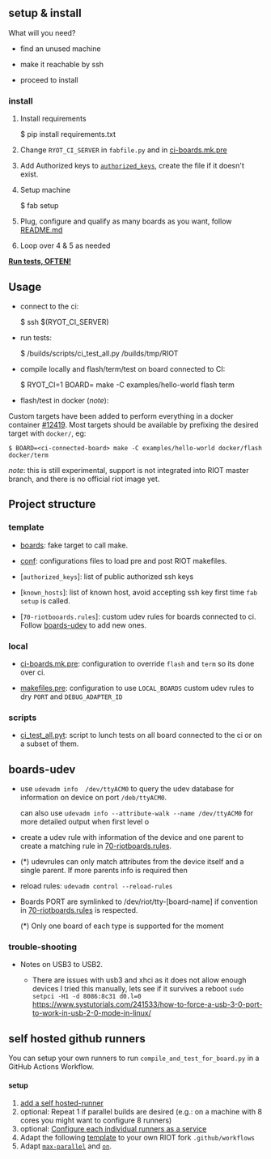 ## setup & install

What will you need?

- find an unused machine

- make it reachable by ssh

- proceed to install

### install

1. Install requirements

    $ pip install requirements.txt

1. Change `RYOT_CI_SERVER` in `fabfile.py` and in [ci-boards.mk.pre](local/ci-boards.mk.pre)

1. Add Authorized keys to [`authorized_keys`](template/authorized_keys),
   create the file if it doesn't exist.

1. Setup machine

    $ fab setup

1. Plug, configure and qualify as many boards as you want, follow [README.md](template/README.md)

1. Loop over 4 & 5 as needed

[**Run tests, OFTEN!**](scripts/README.md)

## Usage

- connect to the ci:

    $ ssh $(RYOT_CI_SERVER)

- run tests:

    $ /builds/scripts/ci_test_all.py /builds/tmp/RIOT

- compile locally and flash/term/test on board connected to CI:

    $ RYOT_CI=1 BOARD=<ci-connected-board> make -C examples/hello-world flash term

- flash/test in docker (_note_):

Custom targets have been added to perform everything in a docker container
[#12419](https://github.com/RIOT-OS/RIOT/pull/12419). Most targets should be
available by prefixing the desired target with `docker/`, eg:

    $ BOARD=<ci-connected-board> make -C examples/hello-world docker/flash docker/term

_note_: this is still experimental, support is not integrated into RIOT master
branch, and there is no official riot image yet.

## Project structure

### template

- [boards](template/boards): fake target to call make.

- [conf](template/conf): configurations files to load pre and post RIOT makefiles.

- [`authorized_keys`]: list of public authorized ssh keys

- [`known_hosts`]: list of known host, avoid accepting ssh key first time `fab setup`
  is called.

- [`70-riotbooards.rules`]: custom udev rules for boards connected to ci. Follow
  [boards-udev] to add new ones.

### local

- [ci-boards.mk.pre](local/ci-boards.mk.pre): configuration to override `flash`
  and `term` so its done over ci.

- [makefiles.pre](local/makefiles.pre): configuration to use `LOCAL_BOARDS`
   custom udev rules to dry `PORT` and `DEBUG_ADAPTER_ID`

### scripts

- [ci_test_all.pyt](scripts/ci_test_all.pyt): script to lunch tests on all board
   connected to the ci or on a subset of them.

## boards-udev
[boards-udev]: #boards-udev

- use `udevadm info  /dev/ttyACM0` to query the udev database for information on 
  device on port `/deb/ttyACM0`.

  can also use `udevadm info --attribute-walk --name /dev/ttyACM0` for more detailed
  output when first level o 

- create a udev rule with information of the device and one parent to create a
  matching rule in [70-riotboards.rules](template/70-riotboards.rules).

- (*) udevrules can only match attributes from the device itself and a single parent.
  If more parents info is required then 

- reload rules: `udevadm control --reload-rules`

- Boards PORT are symlinked to /dev/riot/tty-[board-name] if convention in [70-riotboards.rules](template/70-riotboards.rules) is respected.

  (*) Only one board of each type is supported for the moment

### trouble-shooting

- Notes on USB3 to USB2.

    - There are issues with usb3 and xhci as it does not allow enough devices
      I tried this manually, lets see if it survives a reboot
      `sudo setpci -H1 -d 8086:8c31 d0.l=0`
      https://www.systutorials.com/241533/how-to-force-a-usb-3-0-port-to-work-in-usb-2-0-mode-in-linux/


## self hosted github runners

You can setup your own runners to run `compile_and_test_for_board.py` in a
GitHub Actions Workflow.

#### setup

1. [add a self hosted-runner](https://docs.github.com/en/actions/hosting-your-own-runners/adding-self-hosted-runners)
1. optional: Repeat 1 if parallel builds are desired (e.g.: on a machine with 8 cores you
   might want to configure 8 runners)
1. optional: [Configure each individual runners as a service](https://docs.github.com/en/actions/hosting-your-own-runners/configuring-the-self-hosted-runner-application-as-a-service)
1. Adapt the following [template](template/riot_ryot.yml) to your own RIOT fork `.github/workflows`
1. Adapt [`max-parallel`](https://docs.github.com/en/actions/reference/workflow-syntax-for-github-actions#jobsjob_idstrategymax-parallel)
and [`on`](https://docs.github.com/en/actions/reference/workflow-syntax-for-github-actions#on).
